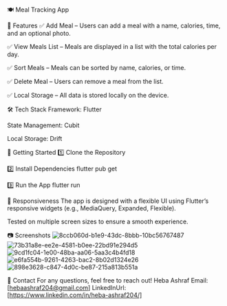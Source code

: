 🍽️ Meal Tracking App

📌 Features
✅ Add Meal – Users can add a meal with a name, calories, time, and an optional photo.

✅ View Meals List – Meals are displayed in a list with the total calories per day.

✅ Sort Meals – Meals can be sorted by name, calories, or time.

✅ Delete Meal – Users can remove a meal from the list.

✅ Local Storage – All data is stored locally on the device.

🛠️ Tech Stack
Framework: Flutter

State Management: Cubit

Local Storage: Drift

🚀 Getting Started
1️⃣ Clone the Repository

2️⃣ Install Dependencies
flutter pub get

3️⃣ Run the App
flutter run


📏 Responsiveness
The app is designed with a flexible UI using Flutter’s responsive widgets (e.g., MediaQuery, Expanded, Flexible).

Tested on multiple screen sizes to ensure a smooth experience.

📷 Screenshots
![8ccb060d-b1e9-43dc-8bbb-10bc56767487](https://github.com/user-attachments/assets/6469bf35-4880-4ce1-a7a9-c69e817147ea)
![73b31a8e-ee2e-4581-b0ee-22bd91e294d5](https://github.com/user-attachments/assets/4d705b8f-65b7-47c3-97a3-1d8495934206)
![9cd1fc04-1e00-48ba-aa06-5aa3c4b4fd18](https://github.com/user-attachments/assets/b408bc43-f569-4fef-a0e7-5a737017591a)
![e6fa554b-9261-4263-bac2-8b02d1324e26](https://github.com/user-attachments/assets/74fcc59f-19f8-4797-b051-22741ec0587a)
![898e3628-c847-4d0c-be87-215a813b551a](https://github.com/user-attachments/assets/fa9e6a5b-6842-4657-8f19-7eaabc5b5314)




📧 Contact
For any questions, feel free to reach out!
Heba Ashraf
Email: [hebaashraf204@gmail.com]
LinkedInUrl:[https://www.linkedin.com/in/heba-ashraf204/]
